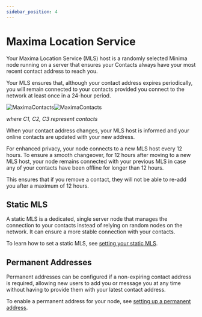 ```yaml
---
sidebar_position: 4
---
```

# Maxima Location Service

Your Maxima Location Service (MLS) host is a randomly selected Minima node running on a server that ensures your Contacts always have your most recent contact address to reach you.

Your MLS ensures that, although your contact address expires periodically, you will remain connected to your contacts provided you connect to the network at least once in a 24-hour period. 

![MaximaContacts](/img/maxima/MaximaContactsLM.svg#gh-light-mode-only-width50)![MaximaContacts](/img/maxima/MaximaContactsDM.svg#gh-dark-mode-only-width50)

*where C1, C2, C3 represent contacts*


When your contact address changes, your MLS host is informed and your online contacts are updated with your new address. 

For enhanced privacy, your node connects to a new MLS host every 12 hours. To ensure a smooth changeover, for 12 hours after moving to a new MLS host, your node remains connected with your previous MLS in case any of your contacts have been offline for longer than 12 hours. 

This ensures that if you remove a contact, they will not be able to re-add you after a maximum of 12 hours.

## Static MLS

A static MLS is a dedicated, single server node that manages the connection to your contacts instead of relying on random nodes on the network. It can ensure a more stable connection with your contacts.

To learn how to set a static MLS, see [setting your static MLS](/docs/userguides/usingmaxima/advancedoptions#setting-your-static-mls).


## Permanent Addresses

Permanent addresses can be configured if a non-expiring contact address is required, allowing new users to add you or message you at any time without having to provide them with your latest contact address.

To enable a permanent address for your node, see [setting up a permanent address](/docs/userguides/usingmaxima/advancedoptions#setting-up-a-permanent-address).







